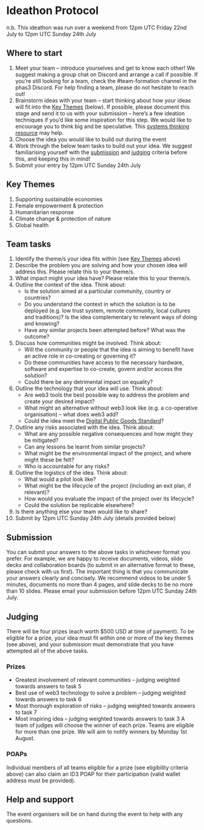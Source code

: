 # Ideathon Protocol
n.b. This ideathon was run over a weekend from 12pm UTC Friday 22nd July to 12pm UTC Sunday 24th July

## Where to start
1. Meet your team – introduce yourselves and get to know each other! We suggest making a group chat on Discord and arrange a call if possible. If you’re still looking for a team, check the #team-formation channel in the phas3 Discord. For help finding a team, please do not hesitate to reach out!
2. Brainstorm ideas with your team – start thinking about how your ideas will fit into the [Key Themes](#key-themes) (below). If possible, please document this stage and send it to us with your submission – here’s a few ideation techniques if you’d like some inspiration for this step. We would like to encourage you to think big and be speculative. This [systems thinking resource](https://github.com/phas3labs/Ideathon-Protocol/blob/main/Ecological-Systems-Thinking.md) may help.
3. Choose the idea you would like to build out during the event
4. Work through the below team tasks to build out your idea. We suggest familiarising yourself with the [submission](#submission) and [judging](#judging) criteria before this, and keeping this in mind!
5. Submit your entry by 12pm UTC Sunday 24th July 

## Key Themes
1. Supporting sustainable economies
2. Female empowerment & protection
3. Humanitarian response
4. Climate change & protection of nature
5. Global health

## Team tasks
1. Identify the theme/s your idea fits within (see [Key Themes](#key-themes) above)
2. Describe the problem you are solving and how your chosen idea will address this. Please relate this to your theme/s.
3. What impact might your idea have? Please relate this to your theme/s.
4. Outline the context of the idea. Think about:
    * Is the solution aimed at a particular community, country or countries?
    * Do you understand the context in which the solution is to be deployed (e.g. low trust system, remote community, local cultures and traditions)? Is the idea complementary to relevant ways of doing and knowing?
    * Have any similar projects been attempted before? What was the outcome?
5. Discuss how communities might be involved. Think about:
    * Will the community or people that the idea is aiming to benefit have an active role in co-creating or governing it?
    * Do these communities have access to the necessary hardware, software and expertise to co-create, govern and/or access the solution?
    * Could there be any detrimental impact on equality?
6. Outline the technology that your idea will use. Think about:
    * Are web3 tools the best possible way to address the problem and create your desired impact?
    * What might an alternative without web3 look like (e.g. a co-operative organisation) – what does web3 add?
    * Could the idea meet the [Digital Public Goods Standard](https://digitalpublicgoods.net/standard/)?
7. Outline any risks associated with the idea. Think about:
    * What are any possible negative consequences and how might they be mitigated?
    * Can any lessons be learnt from similar projects?
    * What might be the environmental impact of the project, and where might these be felt?
    * Who is accountable for any risks?
8. Outline the logistics of the idea. Think about:
    * What would a pilot look like?
    * What might be the lifecycle of the project (including an exit plan, if relevant)?
    * How would you evaluate the impact of the project over its lifecycle?
    * Could the solution be replicable elsewhere?
9. Is there anything else your team would like to share?
10. Submit by 12pm UTC Sunday 24th July (details provided below)

## Submission
You can submit your answers to the above tasks in whichever format you prefer.
For example, we are happy to receive documents, videos, slide decks and collaboration boards (to submit in an alternative format to these, please check with us first).
The important thing is that you communicate your answers clearly and concisely.
We recommend videos to be under 5 minutes, documents no more than 4 pages, and slide decks to be no more than 10 slides.
Please email your submission before 12pm UTC Sunday 24th July.

## Judging 
There will be four prizes (each worth $500 USD at time of payment).
To be eligible for a prize, your idea must fit within one or more of the key themes (see above), and your submission must demonstrate that you have attempted all of the above tasks.

### Prizes
* Greatest involvement of relevant communities – judging weighted towards answers to task 5
* Best use of web3 technology to solve a problem – judging weighted towards answers to task 6
* Most thorough exploration of risks – judging weighted towards answers to task 7
* Most inspiring idea – judging weighted towards answers to task 3
A team of judges will choose the winner of each prize. Teams are eligible for more than one prize. We will aim to notify winners by Monday 1st August.

### POAPs
Individual members of all teams eligible for a prize (see eligibility criteria above) can also claim an ID3 POAP for their participation (valid wallet address must be provided).

## Help and support
The event organisers will be on hand during the event to help with any questions. 
